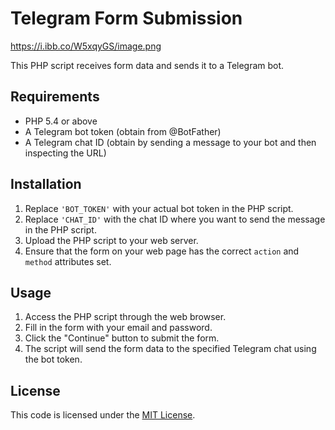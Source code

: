 # Telegram Form Submission

https://i.ibb.co/W5xqyGS/image.png

This PHP script receives form data and sends it to a Telegram bot.

## Requirements

- PHP 5.4 or above
- A Telegram bot token (obtain from @BotFather)
- A Telegram chat ID (obtain by sending a message to your bot and then inspecting the URL)

## Installation

1. Replace `'BOT_TOKEN'` with your actual bot token in the PHP script.
2. Replace `'CHAT_ID'` with the chat ID where you want to send the message in the PHP script.
3. Upload the PHP script to your web server.
4. Ensure that the form on your web page has the correct `action` and `method` attributes set.

## Usage

1. Access the PHP script through the web browser.
2. Fill in the form with your email and password.
3. Click the "Continue" button to submit the form.
4. The script will send the form data to the specified Telegram chat using the bot token.

## License

This code is licensed under the [MIT License](LICENSE).
